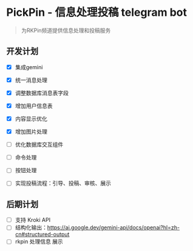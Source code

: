 # PickPin - 信息处理投稿 telegram bot

> 为RKPin频道提供信息处理和投稿服务

## 开发计划
- [x] 集成gemini
- [x] 统一消息处理
- [x] 调整数据库消息表字段
- [x] 增加用户信息表
- [x] 内容显示优化
- [x] 增加图片处理

- [ ] 优化数据库交互组件

- [ ] 命令处理
- [ ] 按钮处理

- [ ] 实现投稿流程：引导、投稿、审核、展示


## 后期计划
- [ ] 支持 Kroki API 
- [ ] 结构化输出：https://ai.google.dev/gemini-api/docs/openai?hl=zh-cn#structured-output
- [ ] rkpin 处理信息 展示